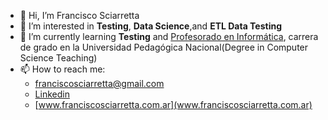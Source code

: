 - 👋 Hi, I’m Francisco Sciarretta
- 👀 I’m interested in **Testing**, **Data Science**,and **ETL Data Testing**
- 🌱 I’m currently learning **Testing** and [Profesorado en Informática](https://unipe.edu.ar/formacion/carreras/profesorados/item/655-profesorado-en-informatica), carrera de grado en la Universidad Pedagógica Nacional(Degree in Computer Science Teaching)
- 📫 How to reach me:
  - franciscosciarretta@gmail.com <br>
  - [Linkedin](https://www.linkedin.com/in/francisco-sciarretta/) <br>
  - [www.franciscosciarretta.com.ar](www.franciscosciarretta.com.ar)

<!---
 ✨ repository 
--->
